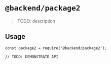 # `@backend/package2`

> TODO: description

## Usage

```
const package2 = require('@backend/package2');

// TODO: DEMONSTRATE API
```
